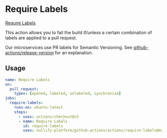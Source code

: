 # Require Labels

[Require Labels](https://github.com/marketplace/actions/require-labels)

This action allows you to fail the build if/unless a certain combination of labels are applied to a pull request. 

Our microservices use PR labels for Semantic Versioning. See [github-actions/release-version](https://github.com/Nullify-Platform/github-actions/tree/main/actions/release-version) for an explanation.

## Usage

```yaml
name: Require Labels
on:
  pull_request:
    types: [opened, labeled, unlabeled, synchronize]
jobs:
  require-labels:
    runs-on: ubuntu-latest
    steps:
      - uses: actions/checkout@v3
      - name: Require Labels
        id: require-labels
        uses: nullify-platform/github-actions/actions/require-labels@main
```
